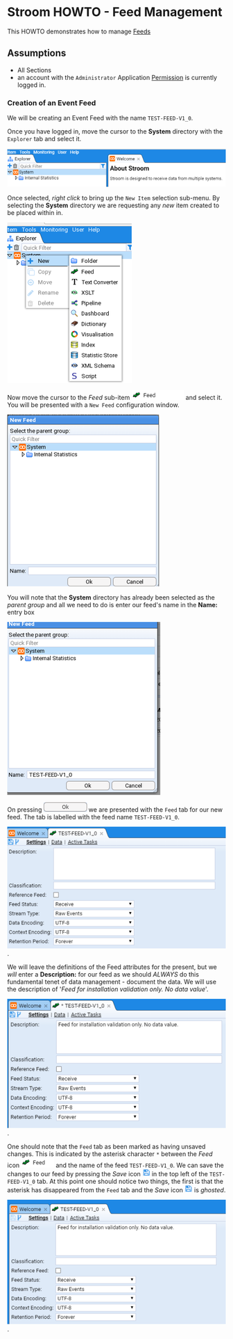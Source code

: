 # Stroom HOWTO - Feed Management
This HOWTO demonstrates how to manage
[Feeds](../../user-guide/feeds.md "Stroom Feeds")

## Assumptions
- All Sections
 - an account with the `Administrator` Application [Permission](../../user-guide/roles.md "Stroom Application Permissions") is currently logged in.


### Creation of an Event Feed
We will be creating an Event Feed with the name `TEST-FEED-V1_0`.

Once you have logged in, move the cursor to the **System** directory with the `Explorer` tab and select it.

![Stroom UI Create Feed - System Selected](../resources/UI-CreateFeed-00.png "Stroom UI Create Feed - System selected")

Once selected, _right click_ to bring up the `New Item` selection sub-menu. By selecting the **System** directory we are
requesting any  _new_ item created to be placed within in.

![Stroom UI Create Feed - New Item Sub-menu](../resources/UI-CreateFeed-01.png "Stroom UI Create Feed - New item sub-menu")

Now move the cursor to the _Feed_ sub-item
![Stroom UI FeedItem](../resources/icons/feedItem.png "Stroom UI FeedItem")
and select it. You will be presented with a `New Feed` configuration window.

![Stroom UI Create Feed - New Feed Configuration](../resources/UI-CreateFeed-02.png "Stroom UI Create Feed - New feed configuration window")

You will note that the **System** directory has already been selected as the _parent group_ and all we need to do is enter our feed's name in the **Name:** entry box

![Stroom UI Create Feed - New Feed Configuration named](../resources/UI-CreateFeed-03.png "Stroom UI Create Feed - New feed configuration window enter name")

On pressing
![Stroom UI OkButton](../resources/icons/buttonOk.png "Stroom UI OkButton")
we are presented with the `Feed` tab for our new feed. The tab is labelled with the feed name `TEST-FEED-V1_0`.

![Stroom UI Create Feed - New Feed Tab](../resources/UI-CreateFeed-04.png "Stroom UI Create Feed - New feed tab").

We will leave the definitions of the Feed attributes for the present, but we _will_ enter a **Description:** for our feed
as we should _ALWAYS_ do this fundamental tenet of data management - document the data. We will use
the description of '_Feed for installation validation only. No data value_'.

![Stroom UI Create Feed - New Feed Tab with Description](../resources/UI-CreateFeed-05.png "Stroom UI Create Feed - New feed tab with Description").

One should note that the `Feed` tab as been marked as having unsaved changes. This is indicated by the asterisk
character `*` between the _Feed_ icon ![Feed](../resources/icons/feed.png "Feed") and the name of the feed `TEST-FEED-V1_0`.
We can save the changes to our feed by pressing the _Save_ icon ![Save](../resources/icons/save.png "Save") in
the top left of the `TEST-FEED-V1_0` tab. At this point one should notice two things, the first is that the asterisk
has disappeared from the `Feed` tab and the _Save_ icon ![Save](../resources/icons/save.png "Save") is _ghosted_.

![Stroom UI Create Feed - New Feed Tab with Description saved](../resources/UI-CreateFeed-06.png "Stroom UI Create Feed - New feed tab with description saved").

